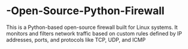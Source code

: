 # -Open-Source-Python-Firewall
This is a Python-based open-source firewall built for Linux systems. It monitors and filters network traffic based on custom rules defined by IP addresses, ports, and protocols like TCP, UDP, and ICMP
